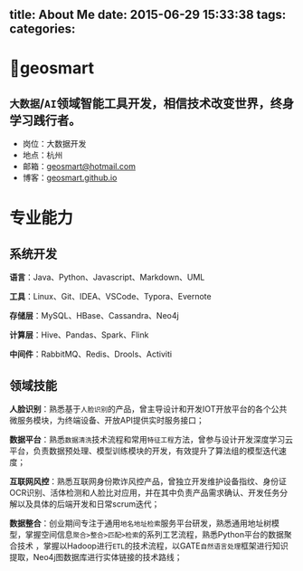 title: About Me
date: 2015-06-29 15:33:38
tags:
categories:
---

# 🐒geosmart

`大数据`/`AI`领域智能工具开发，相信技术改变世界，终身学习践行者。
---

* 岗位：大数据开发
* 地点：杭州
* 邮箱：geosmart@hotmail.com   
* 博客：[geosmart.github.io](https://geosmart.github.io/archives/)

# 专业能力
## 系统开发
**语言**：Java、Python、Javascript、Markdown、UML

**工具**：Linux、Git、IDEA、VSCode、Typora、Evernote

**存储层**：MySQL、HBase、Cassandra、Neo4j

**计算层**：Hive、Pandas、Spark、Flink

**中间件**：RabbitMQ、Redis、Drools、Activiti

## 领域技能
**人脸识别**：熟悉基于`人脸识别`的产品，曾主导设计和开发IOT开放平台的各个公共微服务模块，为终端设备、开放API提供实时服务接口；

**数据平台**：熟悉`数据清洗`技术流程和常用`特征工程`方法，曾参与设计开发深度学习云平台，负责数据预处理、模型训练模块的开发，有效提升了算法组的模型迭代速度；

**互联网风控**：熟悉互联网身份欺诈风控产品，曾独立开发维护设备指纹、身份证OCR识别、活体检测和人脸比对应用，并在其中负责产品需求确认、开发任务分解以及具体的后端开发和日常scrum迭代；

**数据整合**：创业期间专注于通用`地名地址检索`服务平台研发，熟悉通用地址树模型，掌握空间信息`聚合>整合>匹配>检索`的系列工艺流程，熟悉Python平台的数据聚合技术 ，掌握以Hadoop进行`ETL`的技术流程，以GATE`自然语言处理`框架进行知识提取，Neo4j图数据库进行实体链接的技术路线；